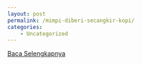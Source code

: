 ```yaml
---
layout: post
permalink: /mimpi-diberi-secangkir-kopi/
categories:
    - Uncategorized
---
```


[Baca Selengkapnya](/08)